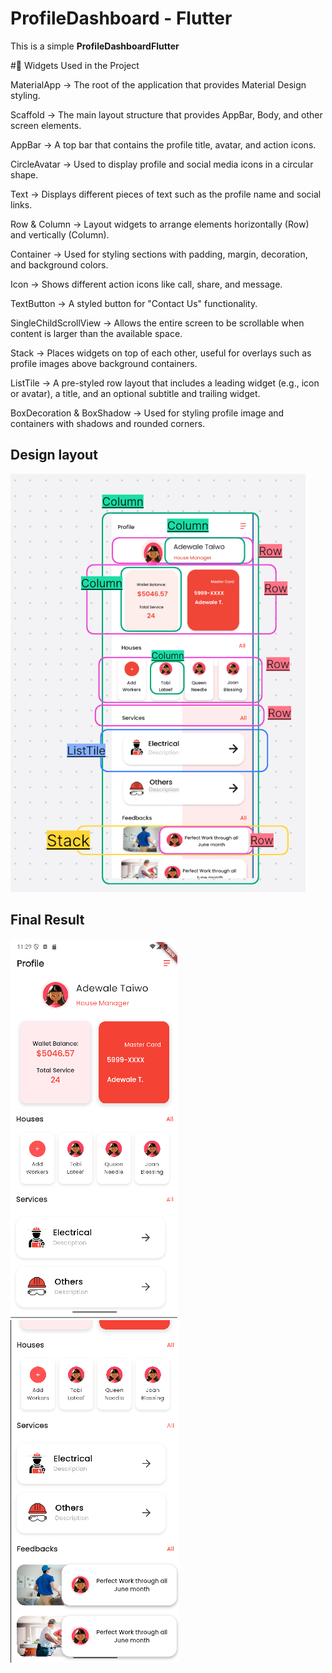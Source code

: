 # ProfileDashboard - Flutter

This is a simple **ProfileDashboardFlutter** 

#📌 Widgets Used in the Project

MaterialApp → The root of the application that provides Material Design styling.

Scaffold → The main layout structure that provides AppBar, Body, and other screen elements.

AppBar → A top bar that contains the profile title, avatar, and action icons.

CircleAvatar → Used to display profile and social media icons in a circular shape.

Text → Displays different pieces of text such as the profile name and social links.

Row & Column → Layout widgets to arrange elements horizontally (Row) and vertically (Column).

Container → Used for styling sections with padding, margin, decoration, and background colors.

Icon → Shows different action icons like call, share, and message.

TextButton → A styled button for "Contact Us" functionality.

SingleChildScrollView → Allows the entire screen to be scrollable when content is larger than the available space.

Stack → Places widgets on top of each other, useful for overlays such as profile images above background containers.

ListTile → A pre-styled row layout that includes a leading widget (e.g., icon or avatar), a title, and an optional subtitle and trailing widget.

BoxDecoration & BoxShadow → Used for styling profile image and containers with shadows and rounded corners.

## Design layout
![ProfileDashboard Design layout](assets/ScreenDesignLayout.png)
## Final Result
![ProfileDashboard Design layout](assets/screenshot1.png)
![ProfileDashboard Design layout](assets/screenshot2.png)

